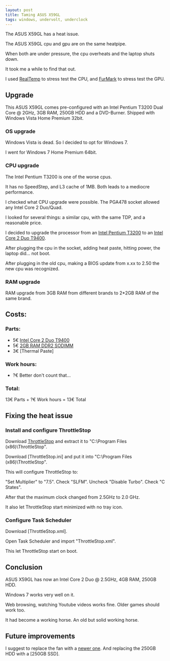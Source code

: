 ```yaml
---
layout: post
title: Taming ASUS X59GL
tags: windows, undervolt, underclock
---
```


The ASUS X59GL has a heat issue.

The ASUS X59GL cpu and gpu are on the same heatpipe.

When both are under pressure, the cpu overheats and the laptop shuts down.

It took me a while to find that out.

I used [RealTemp](https://www.techpowerup.com/realtemp/) to stress test the CPU, and [FurMark](https://geeks3d.com/furmark/) to stress test the GPU.

## Upgrade

This ASUS X59GL comes pre-configured with an Intel Pentium T3200 Dual Core @ 2GHz, 3GB RAM, 250GB HDD and a DVD-Burner. Shipped with Windows Vista Home Premium 32bit.

### OS upgrade

Windows Vista is dead. So I decided to opt for Windows 7.

I went for Windows 7 Home Premium 64bit.

### CPU upgrade

The Intel Pentium T3200 is one of the worse cpus.

It has no SpeedStep, and L3 cache of 1MB. Both leads to a mediocre performance.

I checked what CPU upgrade were possible. The PGA478 socket allowed any Intel Core 2 Duo/Quad.

I looked for several things: a similar cpu, with the same TDP, and a reasonable price.

I decided to upgrade the processor from an [Intel Pentium T3200](http://www.cpu-world.com/sspec/SL/SLAVG.html) to an [Intel Core 2 Duo T9400](http://www.cpu-world.com/sspec/SL/SLGEK.html).

After plugging the cpu in the socket, adding heat paste, hitting power, the laptop did... not boot.

After plugging in the old cpu, making a BIOS update from x.xx to 2.50 the new cpu was recognized.

### RAM upgrade

RAM upgrade from 3GB RAM from different brands to 2*2GB RAM of the same brand.

## Costs:

### Parts:

* 5€ [Intel Core 2 Duo T9400](https://www.ebay.de/itm/113327133419)
* 5€ [2GB RAM DDR2 SODIMM](https://www.ebay-kleinanzeigen.de/s-sortierung:preis/2gb-ram-ddr2-sodimm/k0)
* 3€ [Thermal Paste]

### Work hours:

* ?€ Better don't count that...

### Total:

13€ Parts + ?€ Work hours = 13€ Total

## Fixing the heat issue

### Install and configure ThrottleStop

Download [ThrottleStop](https://www.techpowerup.com/download/techpowerup-throttlestop/) and extract it to "C:\Program Files (x86)\ThrottleStop".

Download [ThrottleStop.ini] and put it into "C:\Program Files (x86)\ThrottleStop".

This will configure ThrottleStop to:

"Set Multiplier" to "7.5". Check "SLFM". Uncheck "Disable Turbo". Check "C States".

After that the maximum clock changed from 2.5GHz to 2.0 GHz.

It also let ThrottleStop start minimized with no tray icon.

### Configure Task Scheduler

Download [ThrottleStop.xml].

Open Task Scheduler and import "ThrottleStop.xml".

This let ThrottleStop start on boot.

## Conclusion

ASUS X59GL has now an Intel Core 2 Duo @ 2.5GHz, 4GB RAM, 250GB HDD.

Windows 7 works very well on it.

Web browsing, watching Youtube videos works fine. Older games should work too.

It had become a working horse. An old but solid working horse.

## Future improvements

I suggest to replace the fan with a [newer one](https://www.ebay.de/itm/273618471582). And replacing the 250GB HDD with a [250GB SSD].

